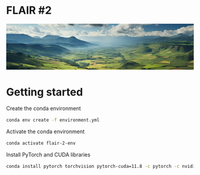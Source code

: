 # FLAIR #2

<img src="assets/bandeau.jpg">

# Getting started

Create the conda environment

```bash
conda env create -f environment.yml
```

Activate the conda environment

```bash
conda activate flair-2-env
```

Install PyTorch and CUDA libraries

```bash
conda install pytorch torchvision pytorch-cuda=11.8 -c pytorch -c nvidia
```